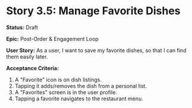 # Story 3.5: Manage Favorite Dishes

**Status:** Draft

**Epic:** Post-Order & Engagement Loop

**User Story:**
As a user, I want to save my favorite dishes, so that I can find them easily later.

**Acceptance Criteria:**
1. A "Favorite" icon is on dish listings.
2. Tapping it adds/removes the dish from a personal list.
3. A "Favorites" screen is in the user profile.
4. Tapping a favorite navigates to the restaurant menu.
